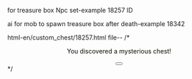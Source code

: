 for treasure box Npc set-example 18257 ID
<set name="type" value="TreasureChestNpc"/>
<set name="htm_root" value="custom_chest/" />

ai for mob to spawn treasure box after death-example 18342
<set name="ai_type" value="TreasureMob"/>


html-en/custom_chest/18257.html file--
/*
<html><body>
<center>
    <font color="LEVEL">You discovered a mysterious chest!</font><br><br>
    <button value="Open" action="bypass -h npc_%objectId%_openChest" width=200 height=30 back="L2UI_ct1.button_df" fore="L2UI_ct1.button_df">
</center>
</body></html>
*/